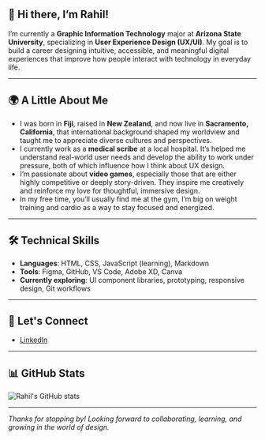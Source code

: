 ## 👋 Hi there, I’m Rahil!

I’m currently a **Graphic Information Technology** major at **Arizona State University**, specializing in **User Experience Design (UX/UI)**. My goal is to build a career designing intuitive, accessible, and meaningful digital experiences that improve how people interact with technology in everyday life.

---

## 🌍 A Little About Me

- I was born in **Fiji**, raised in **New Zealand**, and now live in **Sacramento, California**, that international background shaped my worldview and taught me to appreciate diverse cultures and perspectives.
- I currently work as a **medical scribe** at a local hospital. It’s helped me understand real-world user needs and develop the ability to work under pressure, both of which influence how I think about UX design.
- I’m passionate about **video games**, especially those that are either highly competitive or deeply story-driven. They inspire me creatively and reinforce my love for thoughtful, immersive design.
- In my free time, you’ll usually find me at the gym, I’m big on weight training and cardio as a way to stay focused and energized.

---

## 🛠️ Technical Skills

- **Languages**: HTML, CSS, JavaScript (learning), Markdown  
- **Tools**: Figma, GitHub, VS Code, Adobe XD, Canva  
- **Currently exploring**: UI component libraries, prototyping, responsive design, Git workflows

---

## 💼 Let's Connect

- [LinkedIn](https://www.linkedin.com/in/rahil-singh-76a901323/)

---

## 📊 GitHub Stats

![Rahil's GitHub stats](https://github-readme-stats.vercel.app/api?username=rahilsingh2003&show_icons=true&theme=default)

---

_Thanks for stopping by! Looking forward to collaborating, learning, and growing in the world of design._
